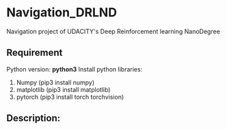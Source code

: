 # Navigation_DRLND
  Navigation project of UDACITY's Deep Reinforcement learning NanoDegree

## Requirement
Python version: **python3**
Install python libraries:  
1. Numpy (pip3 install numpy)
2. matplotlib (pip3 install matplotlib)
3. pytorch (pip3 install torch torchvision)

## Description:

